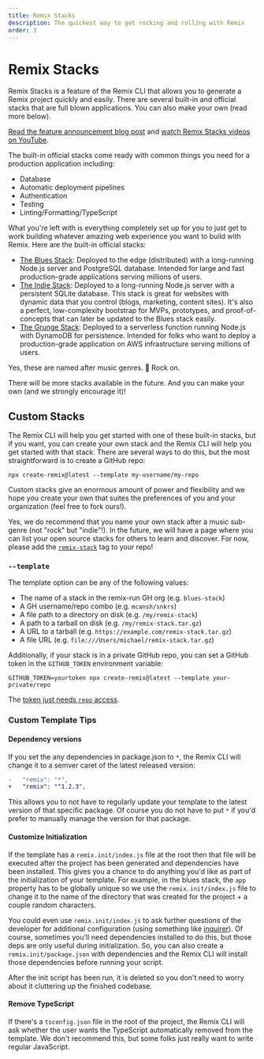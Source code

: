 ```yaml
---
title: Remix Stacks
description: The quickest way to get rocking and rolling with Remix
order: 3
---
```


# Remix Stacks

Remix Stacks is a feature of the Remix CLI that allows you to generate a Remix project quickly and easily. There are several built-in and official stacks that are full blown applications. You can also make your own (read more below).

[Read the feature announcement blog post][read-the-feature-announcement-blog-post] and [watch Remix Stacks videos on YouTube][watch-remix-stacks-videos-on-you-tube].

The built-in official stacks come ready with common things you need for a production application including:

* Database
* Automatic deployment pipelines
* Authentication
* Testing
* Linting/Formatting/TypeScript

What you're left with is everything completely set up for you to just get to work building whatever amazing web experience you want to build with Remix. Here are the built-in official stacks:

* [The Blues Stack][the-blues-stack]: Deployed to the edge (distributed) with a long-running Node.js server and PostgreSQL database. Intended for large and fast production-grade applications serving millions of users.
* [The Indie Stack][the-indie-stack]: Deployed to a long-running Node.js server with a persistent SQLite database. This stack is great for websites with dynamic data that you control (blogs, marketing, content sites). It's also a perfect, low-complexity bootstrap for MVPs, prototypes, and proof-of-concepts that can later be updated to the Blues stack easily.
* [The Grunge Stack][the-grunge-stack]: Deployed to a serverless function running Node.js with DynamoDB for persistence. Intended for folks who want to deploy a production-grade application on AWS infrastructure serving millions of users.

Yes, these are named after music genres. 🤘 Rock on.

There will be more stacks available in the future. And you can make your own (and we strongly encourage it)!

## Custom Stacks

The Remix CLI will help you get started with one of these built-in stacks, but if you want, you can create your own stack and the Remix CLI will help you get started with that stack. There are several ways to do this, but the most straightforward is to create a GitHub repo:

```
npx create-remix@latest --template my-username/my-repo
```

Custom stacks give an enormous amount of power and flexibility and we hope you create your own that suites the preferences of you and your organization (feel free to fork ours!).

<docs-success>Yes, we do recommend that you name your own stack after a music sub-genre (not "rock" but "indie"!). In the future, we will have a page where you can list your open source stacks for others to learn and discover. For now, please add the <a href="https://github.com/topics/remix-stack"><code>remix-stack</code></a> tag to your repo!</docs-success>

### `--template`

The template option can be any of the following values:

* The name of a stack in the remix-run GH org (e.g. `blues-stack`)
* A GH username/repo combo (e.g. `mcansh/snkrs`)
* A file path to a directory on disk (e.g. `/my/remix-stack`)
* A path to a tarball on disk (e.g. `/my/remix-stack.tar.gz`)
* A URL to a tarball (e.g. `https://example.com/remix-stack.tar.gz`)
* A file URL (e.g. `file:///Users/michael/remix-stack.tar.gz`)

Additionally, if your stack is in a private GitHub repo, you can set a GitHub token in the `GITHUB_TOKEN` environment variable:

```
GITHUB_TOKEN=yourtoken npx create-remix@latest --template your-private/repo
```

The [token just needs `repo` access][repo access token].

### Custom Template Tips

#### Dependency versions

If you set the any dependencies in package.json to `*`, the Remix CLI will change it to a semver caret of the latest released version:

```diff
-   "remix": "*",
+   "remix": "^1.2.3",
```

This allows you to not have to regularly update your template to the latest version of that specific package. Of course you do not have to put `*` if you'd prefer to manually manage the version for that package.

#### Customize Initialization

If the template has a `remix.init/index.js` file at the root then that file will be executed after the project has been generated and dependencies have been installed. This gives you a chance to do anything you'd like as part of the initialization of your template. For example, in the blues stack, the `app` property has to be globally unique so we use the `remix.init/index.js` file to change it to the name of the directory that was created for the project + a couple random characters.

You could even use `remix.init/index.js` to ask further questions of the developer for additional configuration (using something like [inquirer][inquirer]). Of course, sometimes you'll need dependencies installed to do this, but those deps are only useful during initialization. So, you can also create a `remix.init/package.json` with dependencies and the Remix CLI will install those dependencies before running your script.

After the init script has been run, it is deleted so you don't need to worry about it cluttering up the finished codebase.

#### Remove TypeScript

If there's a `tsconfig.json` file in the root of the project, the Remix CLI will ask whether the user wants the TypeScript automatically removed from the template. We don't recommend this, but some folks just really want to write regular JavaScript.

[repo access token]: https://github.com/settings/tokens/new?description=Remix%20Private%20Stack%20Access&scopes=repo
[inquirer]: https://npm.im/inquirer
[read-the-feature-announcement-blog-post]: /blog/remix-stacks
[watch-remix-stacks-videos-on-you-tube]: https://www.youtube.com/playlist?list=PLXoynULbYuEC8-gJCqyXo94RufAvSA6R3
[the-blues-stack]: https://github.com/remix-run/blues-stack
[the-indie-stack]: https://github.com/remix-run/indie-stack
[the-grunge-stack]: https://github.com/remix-run/grunge-stack
